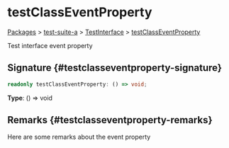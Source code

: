 # testClassEventProperty

[Packages](/) \> [test-suite-a](/test-suite-a/) \> [TestInterface](/test-suite-a/testinterface-interface/) \> [testClassEventProperty](/test-suite-a/testinterface-interface/testclasseventproperty-propertysignature)

Test interface event property

## Signature {#testclasseventproperty-signature}

```typescript
readonly testClassEventProperty: () => void;
```

**Type**: () =\> void

## Remarks {#testclasseventproperty-remarks}

Here are some remarks about the event property
